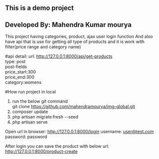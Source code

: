 ## This is a demo project
## Developed By: Mahendra Kumar mourya
This project having categories, product, ajax user login function
And also have api that is use for getting all type of products and it is work with filter(price range and category name)

#api detail:
url:    http://127.0.0.1:8000/api/get-products <br>
type:   post<br>
post-fields<br>
        price_start:300<br>
        price_end:300<br>
        category:womens<br>

#How run project in local
1. run the below git command<br>
   git clone https://github.com/mahendramourya/img-global.git
2. composer update
3. php artisan migrate:fresh --seed
4. php artisan serve

Open url in browser:
http://127.0.0.1:8000/login
username: user@test.com
password: password

After login you can save the product with below url:
http://127.0.0.1:8000/product-create



       

